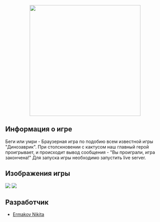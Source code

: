 <p align="center">
      <img src="http://x-lines.ru/letters/i/cyrillicbasic/0395/00b860/20/0/qjosh3dxpwssg55cp73y.png" width="350">
</p>

## Информация о игре

Беги или умри - Браузерная игра по подобию всем известной игры "Динозаврик". При столскновении с кактусом наш главный герой проигрывает, и происходит вывод сообщения - 
"Вы проиграли, игра закончена!" 
Для запуска игры необходимо запустить live server.

## Изображения игры

<p>
    <img src="https://i.ibb.co/C5KVq8J/photo-game1.png">
    <img src="https://i.ibb.co/QY2cxMQ/game2.png">
    
</p>

## Разработчик

- [Ermakov Nikita](https://github.com/agr0meow)

